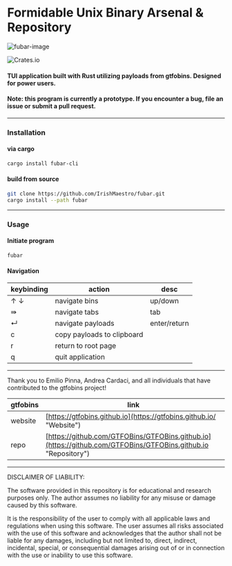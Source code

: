 # Formidable Unix Binary Arsenal &amp; Repository

![fubar-image](https://github.com/IrishMaestro/fubar/assets/70972101/8334863d-675d-4f03-993b-707f7818cd04)

![Crates.io](https://img.shields.io/crates/d/fubar-cli?color=orange&style=plastic)



#### TUI application built with Rust utilizing payloads from gtfobins. Designed for power users.
#### Note: this program is currently a prototype. If you encounter a bug, file an issue or submit a pull request. 
----
### Installation
#### via cargo
```bash
cargo install fubar-cli
```
#### build from source
```bash
git clone https://github.com/IrishMaestro/fubar.git
cargo install --path fubar
```
----
### Usage
#### Initiate program
```bash
fubar
```
#### Navigation
| keybinding | action | desc |
|-----------------|-----------------|-----------------|
| ↑ ↓ | navigate bins | up/down |
| ⇛ | navigate tabs | tab |
| ↵ | navigate payloads | enter/return |
| c | copy payloads to clipboard | |
| r | return to root page | |
| q | quit application | |
 
-----            
Thank you to Emilio Pinna, Andrea Cardaci, and all individuals that have contributed to the gtfobins project!

| gtfobins   |  link |
| ------------ | ------------ |
| website  |  [https://gtfobins.github.io](https://gtfobins.github.io/ "Website") |
|  repo |  [https://github.com/GTFOBins/GTFOBins.github.io](https://github.com/GTFOBins/GTFOBins.github.io "Repository") |
----
DISCLAIMER OF LIABILITY:

The software provided in this repository is for educational and research purposes only. The author assumes no liability for any misuse or damage caused by this software. 

It is the responsibility of the user to comply with all applicable laws and regulations when using this software. The user assumes all risks associated with the use of this software and acknowledges that the author shall not be liable for any damages, including but not limited to, direct, indirect, incidental, special, or consequential damages arising out of or in connection with the use or inability to use this software.
